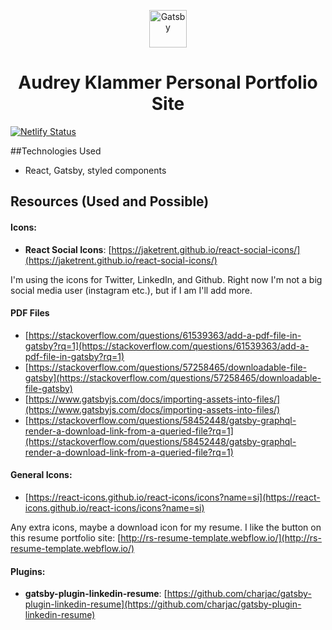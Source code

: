 <!-- @format -->

<p align="center">
  <a href="https://www.gatsbyjs.com">
    <img alt="Gatsby" src="https://www.gatsbyjs.com/Gatsby-Monogram.svg" width="60" />
  </a>
</p>
<h1 align="center">
Audrey Klammer Personal Portfolio Site
</h1>

[![Netlify Status](https://api.netlify.com/api/v1/badges/af0afc12-62b3-472d-b0a2-5a02ff97ba2a/deploy-status)](https://app.netlify.com/sites/zen-lamport-646916/deploys)

##Technologies Used

- React, Gatsby, styled components

## Resources (Used and Possible)

#### Icons:

- **React Social Icons**: [https://jaketrent.github.io/react-social-icons/](https://jaketrent.github.io/react-social-icons/)

I'm using the icons for Twitter, LinkedIn, and Github. Right now I'm not a big social media user (instagram etc.), but if I am I'll add more.

#### PDF Files

- [https://stackoverflow.com/questions/61539363/add-a-pdf-file-in-gatsby?rq=1](https://stackoverflow.com/questions/61539363/add-a-pdf-file-in-gatsby?rq=1)
- [https://stackoverflow.com/questions/57258465/downloadable-file-gatsby](https://stackoverflow.com/questions/57258465/downloadable-file-gatsby)
- [https://www.gatsbyjs.com/docs/importing-assets-into-files/](https://www.gatsbyjs.com/docs/importing-assets-into-files/)
- [https://stackoverflow.com/questions/58452448/gatsby-graphql-render-a-download-link-from-a-queried-file?rq=1](https://stackoverflow.com/questions/58452448/gatsby-graphql-render-a-download-link-from-a-queried-file?rq=1)

#### General Icons:

- [https://react-icons.github.io/react-icons/icons?name=si](https://react-icons.github.io/react-icons/icons?name=si)

Any extra icons, maybe a download icon for my resume. I like the button on this resume portfolio site:
[http://rs-resume-template.webflow.io/](http://rs-resume-template.webflow.io/)

#### Plugins:

- **gatsby-plugin-linkedin-resume**: [https://github.com/charjac/gatsby-plugin-linkedin-resume](https://github.com/charjac/gatsby-plugin-linkedin-resume)
